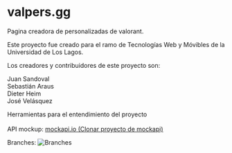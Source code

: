 # valpers.gg
Pagina creadora de personalizadas de valorant.

Este proyecto fue creado para el ramo de Tecnologías Web y Móvibles de la Universidad de Los Lagos.

Los creadores y contribuidores de este proyecto son:

Juan Sandoval<br/>
Sebastián Araus<br/>
Dieter Heim<br/>
José Velásquez<br/>

Herramientas para el entendimiento del proyecto<br/><br/>
API mockup:
[mockapi.io (Clonar proyecto de mockapi)](https://mockapi.io/clone/6341d50316ffb7e275d8acd8)<br/>

Branches:
![Branches](https://docs.google.com/drawings/d/e/2PACX-1vSNea-0a3Y7e6_zVG9bgTGsm5x5gFpLOTpozC-TZtYxt8T7CkF6pZEknuiPNVZhp12iHZ8wpkUX8mYj/pub?w=2760&h=1296)<br/>
